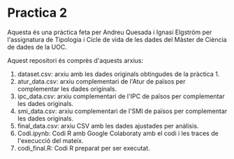# Practica 2 

Aquesta és una pràctica feta per Andreu Quesada i Ignasi Elgström per l'assignatura de Tipologia i Cicle de vida de les dades del Màster de Ciència de dades de la UOC.

Aquest repositori és comprès d'aquests arxius:

1.  dataset.csv: arxiu amb les dades originals obtingudes de la pràctica 1.
2.  atur_data.csv: arxiu complementari de l'Atur de països per complementar les dades originals.
3.  ipc_data.csv: arxiu complementari de l'IPC de països per complementar les dades originals.
4.  smi_data.csv: arxiu complementari de l'SMI de països per complementar les dades originals.
5.  final_data.csv: arxiu CSV amb les dades ajustades per anàlisis.
6.  Codi.ipynb: Codi R amb Google Colaboraty amb el codi i les traces de l'execucció del mateix.
7.  codi_final.R: Codi R preparat per ser executat.
